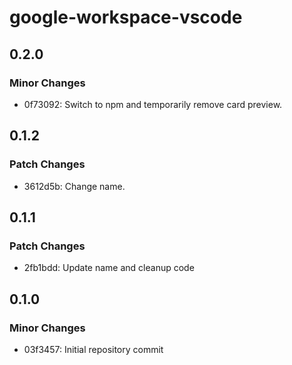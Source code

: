 # google-workspace-vscode

## 0.2.0

### Minor Changes

- 0f73092: Switch to npm and temporarily remove card preview.

## 0.1.2

### Patch Changes

- 3612d5b: Change name.

## 0.1.1

### Patch Changes

- 2fb1bdd: Update name and cleanup code

## 0.1.0

### Minor Changes

- 03f3457: Initial repository commit
